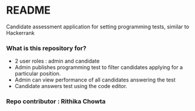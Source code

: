# README

Candidate assessment application for setting programming tests, similar to Hackerrank

### What is this repository for?

- 2 user roles : admin and candidate
- Admin publishes programming test to filter candidates applying for a particular position.
- Admin can view performance of all candidates answering the test
- Candidate answers test using the code editor.
### Repo contributor : Rithika Chowta
